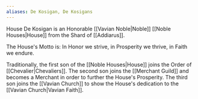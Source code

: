 ```yaml
---
aliases: De Kosigan, De Kosigans
---
```

House De Kosigan is an Honorable [[Vavian Noble|Noble]] [[Noble Houses|House]] from the Shard of [[Addiarus]].

The House's Motto is: In Honor we strive, in Prosperity we thrive, in Faith we endure.

Traditionally, the first son of the [[Noble Houses|House]] joins the Order of [[Chevalier|Chevaliers]]. The second son joins the [[Merchant Guild]] and becomes a Merchant in order to further the House's Prosperity. The third son joins the [[Vavian Church]] to show the House's dedication to the [[Vavian Church|Vavian Faith]].
 